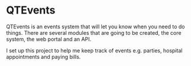 QTEvents
===

QTEvents is an events system that will let you know when you need to do
things.
There are several modules that are going to be created, the core system,
the web portal and an API.

I set up this project to help me keep track of events e.g. parties,
hospital appointments and paying bills.
